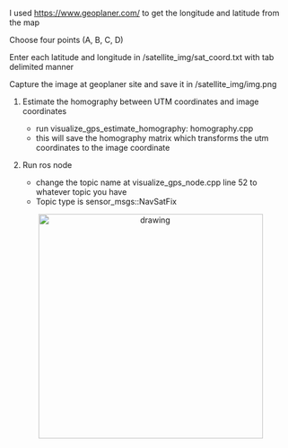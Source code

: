 I used https://www.geoplaner.com/ to get the longitude and latitude from the map

Choose four points (A, B, C, D)

Enter each latitude and longitude in /satellite_img/sat_coord.txt with tab delimited manner

Capture the image at geoplaner site and save it in /satellite_img/img.png

1. Estimate the homography between UTM coordinates and image coordinates
    - run visualize_gps_estimate_homography: homography.cpp
    - this will save the homography matrix which transforms the utm coordinates to the image coordinate

2. Run ros node
    - change the topic name at visualize_gps_node.cpp line 52 to whatever topic you have
    - Topic type is sensor_msgs::NavSatFix

<p align='center'>
    <img src="./doc/demo.gif" alt="drawing" width="400"/>
</p>

